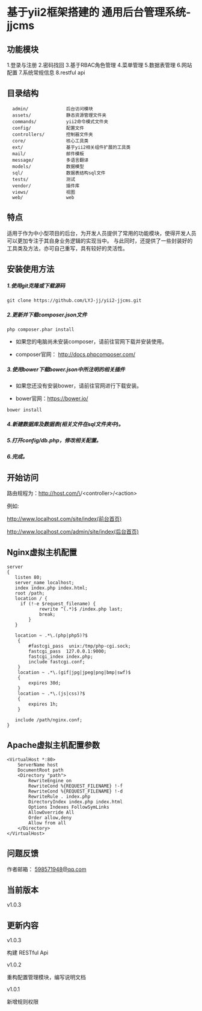 基于yii2框架搭建的 通用后台管理系统-jjcms
============================

功能模块
-------------------
1.登录与注册 
2.密码找回
3.基于RBAC角色管理
4.菜单管理
5.数据表管理
6.网站配置
7.系统常规信息
8.restful api

目录结构
-------------------
      admin/              后台访问模块
      assets/             静态资源管理文件夹
      commands/           yii2命令模式文件夹
      config/             配置文件
      controllers/        控制器文件夹
      core/               核心工具类
      ext/                基于yii2相关组件扩展的工具类
      mail/               邮件模板
      message/            多语言翻译
      models/             数据模型
      sql/                数据表结构sql文件
      tests/              测试
      vendor/             插件库
      views/              视图
      web/                web



特点
------------
适用于作为中小型项目的后台，为开发人员提供了常用的功能模块，使得开发人员可以更加专注于其自身业务逻辑的实现当中。
与此同时，还提供了一些封装好的工具类及方法，亦可自己重写，具有较好的灵活性。

安装使用方法
------------

<h5> 1.使用git克隆或下载源码 </h5>

~~~
git clone https://github.com/LYJ-jj/yii2-jjcms.git
~~~
<h5> 2.更新并下载composer.json文件 </h5>

~~~
php composer.phar install
~~~

* 如果您的电脑尚未安装composer，请前往官网下载并安装使用。

* composer官网： http://docs.phpcomposer.com/

<h5> 3.使用bower下载bower.json中所注明的相关插件 </h5>

* 如果您还没有安装bower，请前往官网进行下载安装。

* bower官网：https://bower.io/

~~~
bower install
~~~

<h5> 4.新建数据库及数据表(相关文件在sql文件夹中)。</h5>

<h5> 5.打开config/db.php，修改相关配置。</h5>

<h5> 6.完成。</h5>

开始访问
-------------
路由规程为：http://host.com/\<module>/\<controller>/\<action>

例如:

http://www.localhost.com/site/index(前台首页)
 
http://www.localhost.com/admin/site/index(后台首页)

Nginx虚拟主机配置
-----------------
~~~
server
{
   listen 80;
   server_name localhost;
   index index.php index.html;
   root /path;
   location / {
     if (!-e $request_filename) { 
            rewrite ^(.*)$ /index.php last; 
            break; 
        }
   }

   location ~ .*\.(php|php5)?$
    {
        #fastcgi_pass  unix:/tmp/php-cgi.sock;
        fastcgi_pass  127.0.0.1:9000;
        fastcgi_index index.php;
        include fastcgi.conf;
    }
    location ~ .*\.(gif|jpg|jpeg|png|bmp|swf)$
    {
        expires 30d;
    }
    location ~ .*\.(js|css)?$
    {
        expires 1h;
    }

   include /path/nginx.conf;
}
~~~



Apache虚拟主机配置参数
-------

~~~
<VirtualHost *:80>
    ServerName host
    DocumentRoot path
    <Directory "path">
        RewriteEngine on 
        RewriteCond %{REQUEST_FILENAME} !-f
        RewriteCond %{REQUEST_FILENAME} !-d
        RewriteRule . index.php
        DirectoryIndex index.php index.html
        Options Indexes FollowSymLinks
        AllowOverride All
        Order allow,deny
        Allow from all
    </Directory>
</VirtualHost>
~~~

问题反馈
--------
作者邮箱： 598571948@qq.com

当前版本
--------
v1.0.3

更新内容
--------
v1.0.3

构建 RESTful Api

v1.0.2

重构配置管理模块，编写说明文档

v1.0.1

新增规则权限
    

